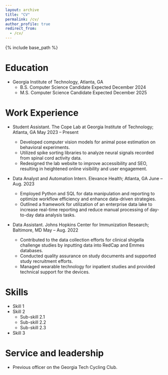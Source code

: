 ```yaml
---
layout: archive
title: "CV"
permalink: /cv/
author_profile: true
redirect_from:
  - /cv/
---
```


{% include base_path %}

Education
======

* Georgia Institute of Technology, Atlanta, GA
  * B.S. Computer Science Candidate Expected December 2024
  * M.S. Computer Science Candidate Expected December 2025

Work Experience
======

* Student Assistant. The Cope Lab at Georgia Institute of Technology; Atlanta, GA May 2023 – Present
  * Developed computer vision models for animal pose estimation on behavioral experiments.
  * Utilized spike sorting libraries to analyze neural signals recorded from spinal cord activity data.
  * Redesigned the lab website to improve accessibility and SEO, resulting in heightened online visibility and user
engagement.

* Data Analyst and Automation Intern. Elevance Health; Atlanta, GA June – Aug. 2023
  * Employed Python and SQL for data manipulation and reporting to optimize workflow efficiency and enhance
data-driven strategies.
  * Outlined a framework for utilization of an enterprise data lake to increase real-time reporting and reduce
manual processing of day-to-day data analysis tasks.

* Data Assistant. Johns Hopkins Center for Immunization Research; Baltimore, MD May – Aug. 2022
  * Contributed to the data collection efforts for clinical shigella challenge studies by inputting data into RedCap
and Emmes databases.
  * Conducted quality assurance on study documents and supported study recruitment efforts.
  * Managed wearable technology for inpatient studies and provided technical support for the devices.

  
Skills
======
* Skill 1
* Skill 2
  * Sub-skill 2.1
  * Sub-skill 2.2
  * Sub-skill 2.3
* Skill 3


Service and leadership
======
* Previous officer on the Georgia Tech Cycling Club.
